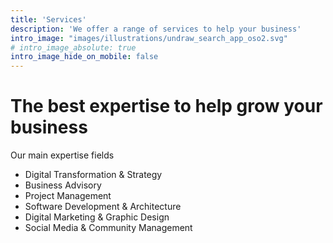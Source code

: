 ```yaml
---
title: 'Services'
description: 'We offer a range of services to help your business'
intro_image: "images/illustrations/undraw_search_app_oso2.svg"
# intro_image_absolute: true
intro_image_hide_on_mobile: false
---
```


# The best expertise to help grow your business

Our main expertise fields

- Digital Transformation & Strategy
- Business Advisory
- Project Management
- Software Development & Architecture
- Digital Marketing & Graphic Design
- Social Media & Community Management
